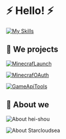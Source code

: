 # ⚡ Hello! ⚡

[![My Skills](https://skillicons.dev/icons?i=cs,dotnet,unity,java,golang)](https://skillicons.dev)

## 🎲 We projects
[![MinecrafLaunch](https://github-readme-stats.vercel.app/api/pin/?username=Blessing-Studio&repo=MinecraftLaunch&theme=tokyonight)](https://github.com/Blessing-Studio/MinecraftLaunch)

[![MinecrafOAuth](https://github-readme-stats.vercel.app/api/pin/?username=Blessing-Studio&repo=MinecaftOAuth&theme=tokyonight)](https://github.com/Blessing-Studio/MinecaftOAuth)

[![GameApiTools](https://github-readme-stats.vercel.app/api/pin/?username=Blessing-Studio&repo=GameApiTools&theme=tokyonight)](https://github.com/Blessing-Studio/GameApiTools)

## 👀 About we

![About hei-shou](https://github-readme-stats.vercel.app/api?username=hei-shou&count_private=true&show_icons=true&theme=tokyonight)

![About Starcloudsea](https://github-readme-stats.vercel.app/api?username=Starcloudsea&count_private=true&show_icons=true&theme=tokyonight)
